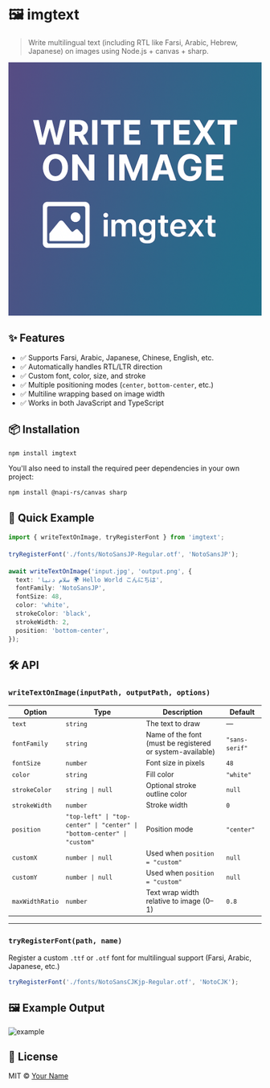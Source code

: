 # 🖼️ imgtext

> Write multilingual text (including RTL like Farsi, Arabic, Hebrew, Japanese) on images using Node.js + canvas + sharp.

![imgtext banner](/raw/main/media/og-image.png)

## ✨ Features

- ✅ Supports Farsi, Arabic, Japanese, Chinese, English, etc.
- ✅ Automatically handles RTL/LTR direction
- ✅ Custom font, color, size, and stroke
- ✅ Multiple positioning modes (`center`, `bottom-center`, etc.)
- ✅ Multiline wrapping based on image width
- ✅ Works in both JavaScript and TypeScript

## 📦 Installation

```bash
npm install imgtext
```

You'll also need to install the required peer dependencies in your own project:

```bash
npm install @napi-rs/canvas sharp
```

## 🚀 Quick Example

```ts
import { writeTextOnImage, tryRegisterFont } from 'imgtext';

tryRegisterFont('./fonts/NotoSansJP-Regular.otf', 'NotoSansJP');

await writeTextOnImage('input.jpg', 'output.png', {
  text: 'سلام دنیا 🌍 Hello World こんにちは',
  fontFamily: 'NotoSansJP',
  fontSize: 48,
  color: 'white',
  strokeColor: 'black',
  strokeWidth: 2,
  position: 'bottom-center',
});
```

## 🛠 API

### `writeTextOnImage(inputPath, outputPath, options)`

| Option          | Type                                                                    | Description                                               | Default        |
| --------------- | ----------------------------------------------------------------------- | --------------------------------------------------------- | -------------- |
| `text`          | `string`                                                                | The text to draw                                          | —              |
| `fontFamily`    | `string`                                                                | Name of the font (must be registered or system-available) | `"sans-serif"` |
| `fontSize`      | `number`                                                                | Font size in pixels                                       | `48`           |
| `color`         | `string`                                                                | Fill color                                                | `"white"`      |
| `strokeColor`   | `string \| null`                                                        | Optional stroke outline color                             | `null`         |
| `strokeWidth`   | `number`                                                                | Stroke width                                              | `0`            |
| `position`      | `"top-left" \| "top-center" \| "center" \| "bottom-center" \| "custom"` | Position mode                                             | `"center"`     |
| `customX`       | `number \| null`                                                        | Used when `position = "custom"`                           | `null`         |
| `customY`       | `number \| null`                                                        | Used when `position = "custom"`                           | `null`         |
| `maxWidthRatio` | `number`                                                                | Text wrap width relative to image (0–1)                   | `0.8`          |

---

### `tryRegisterFont(path, name)`

Register a custom `.ttf` or `.otf` font for multilingual support (Farsi, Arabic, Japanese, etc.)

```ts
tryRegisterFont('./fonts/NotoSansCJKjp-Regular.otf', 'NotoCJK');
```

## 🖼 Example Output

![example](https://github.com/yourusername/imgtext/raw/main/media/example-output.png)

## 📄 License

MIT © [Your Name](https://yourwebsite.com)
